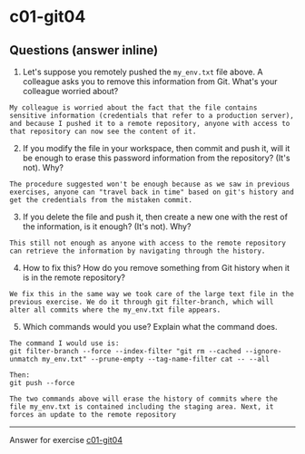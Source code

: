 # c01-git04

## Questions (answer inline)

1. Let's suppose you remotely pushed the `my_env.txt` file above. A colleague asks you to remove this information from Git. What's your colleague worried about?

```
My colleague is worried about the fact that the file contains sensitive information (credentials that refer to a production server), and because I pushed it to a remote repository, anyone with access to that repository can now see the content of it.
```

2. If you modify the file in your workspace, then commit and push it, will it be enough to erase this password information from the repository? (It's not). Why?

```
The procedure suggested won't be enough because as we saw in previous exercises, anyone can "travel back in time" based on git's history and get the credentials from the mistaken commit.
```

3. If you delete the file and push it, then create a new one with the rest of the information, is it enough? (It's not). Why?

```
This still not enough as anyone with access to the remote repository can retrieve the information by navigating through the history.
```

4. How to fix this? How do you remove something from Git history when it is in the remote repository?

```
We fix this in the same way we took care of the large text file in the previous exercise. We do it through git filter-branch, which will alter all commits where the my_env.txt file appears.
```

5. Which commands would you use? Explain what the command does.

```
The command I would use is:
git filter-branch --force --index-filter "git rm --cached --ignore-unmatch my_env.txt" --prune-empty --tag-name-filter cat -- --all

Then:
git push --force

The two commands above will erase the history of commits where the file my_env.txt is contained including the staging area. Next, it forces an update to the remote repository
```

---

Answer for exercise [c01-git04](https://github.com/devopsacademyau/academy/blob/23cc1dfa31e85651e3cdc1b0ef38da21518841ba/classes/01class/exercises/c01-git04/README.md)
